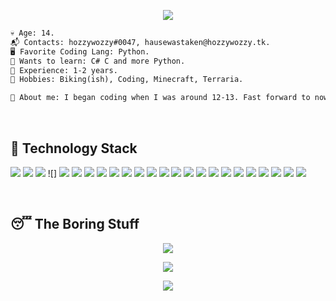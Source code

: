 <p align = "center"><img src = "https://github-widgetbox.vercel.app/api/profile?username=HauseWasTaken&data=followers,repositories,stars,commits"></p>

```diff 
💀 Age: 14.
📬 Contacts: hozzywozzy#0047, hausewastaken@hozzywozzy.tk.
🖥️ Favorite Coding Lang: Python.
👾 Wants to learn: C# C and more Python.
💼 Experience: 1-2 years.
🌳 Hobbies: Biking(ish), Coding, Minecraft, Terraria.

📜 About me: I began coding when I was around 12-13. Fast forward to now, and I have gained more skill in python and have started making more projects. 

```
  
<br> 

## 💾 Technology Stack
![](https://img.shields.io/badge/npm-CB3837?style=for-the-badge&logo=npm&logoColor=white) ![](https://img.shields.io/badge/YouTube-FF0000?style=for-the-badge&logo=youtube&logoColor=white) ![](https://img.shields.io/badge/Opera-FF1B2D?style=for-the-badge&logo=Opera&logoColor=white) ![]  ![](https://img.shields.io/badge/Reddit-FF4500?style=for-the-badge&logo=reddit&logoColor=white) ![](https://img.shields.io/badge/Xampp-F37623?style=for-the-badge&logo=xampp&logoColor=white) ![](https://img.shields.io/badge/Postman-FF6C37?style=for-the-badge&logo=Postman&logoColor=white) ![](https://img.shields.io/badge/Python-FFD43B?style=for-the-badge&logo=python&logoColor=darkgreen) ![](https://img.shields.io/badge/Xbox-107C10?style=for-the-badge&logo=xbox&logoColor=white) ![](https://img.shields.io/badge/HTML-239120?style=for-the-badge&logo=html5&logoColor=white) ![](https://img.shields.io/badge/CSS-239120?&style=for-the-badge&logo=css3&logoColor=white) ![](https://img.shields.io/badge/Selenium-43B02A?style=for-the-badge&logo=Selenium&logoColor=white) ![](https://img.shields.io/badge/Qt-41CD52?style=for-the-badge&logo=qt&logoColor=white) ![](https://img.shields.io/badge/Notepad++-90E59A.svg?style=for-the-badge&logo=notepad%2B%2B&logoColor=black) ![](https://img.shields.io/badge/Windows-0078D6?style=for-the-badge&logo=windows&logoColor=white) ![](https://img.shields.io/badge/Canva-%2300C4CC.svg?&style=for-the-badge&logo=Canva&logoColor=white) ![](https://img.shields.io/badge/Heroku-430098?style=for-the-badge&logo=heroku&logoColor=white) ![](https://img.shields.io/badge/Bootstrap-563D7C?style=for-the-badge&logo=bootstrap&logoColor=white) ![](https://img.shields.io/badge/replit-667881?style=for-the-badge&logo=replit&logoColor=white) ![](https://img.shields.io/badge/Atom-66595C?style=for-the-badge&logo=Atom&logoColor=white) ![](https://img.shields.io/badge/json-5E5C5C?style=for-the-badge&logo=json&logoColor=white) ![](https://img.shields.io/badge/MySQL-00000F?style=for-the-badge&logo=mysql&logoColor=white) ![](https://img.shields.io/badge/Markdown-000000?style=for-the-badge&logo=markdown&logoColor=white)  ![](https://img.shields.io/badge/PyCharm-000000.svg?&style=for-the-badge&logo=PyCharm&logoColor=white)

<br> 

## 😴 The Boring Stuff
<p align = "center"><img src="https://activity-graph.herokuapp.com/graph?username=HauseWasTaken&theme=material-palenight"></p>

<p align = "center"><img src="https://github-readme-stats.vercel.app/api?username=HauseWasTaken&show_icons=true&theme=tokyonight" /></p>

<p align="center"> <img src="https://github-readme-stats.vercel.app/api/top-langs/?username=HauseWasTaken&layout=compact&theme=blueberry" /></p>
